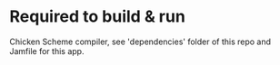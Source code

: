 Required to build & run
=======================
Chicken Scheme compiler, see 'dependencies' folder of this repo and Jamfile for this app.

